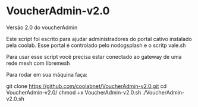 # VoucherAdmin-v2.0
Versão 2.0 do voucherAdmin

Este script foi escrito para ajudar administradores do portal cativo instalado pela coolab. Esse portal é controlado pelo nodogsplash e o scritp vale.sh

Para usar esse script você precisa estar conectado ao gateway de uma rede mesh com libremesh

Para rodar em sua máquina faça:

git clone https://github.com/coolabnet/VoucherAdmin-v2.0.git
cd VoucherAdmin-v2.0/
chmod +x VoucherAdmin-v2.0.sh
./VoucherAdmin-v2.0.sh
